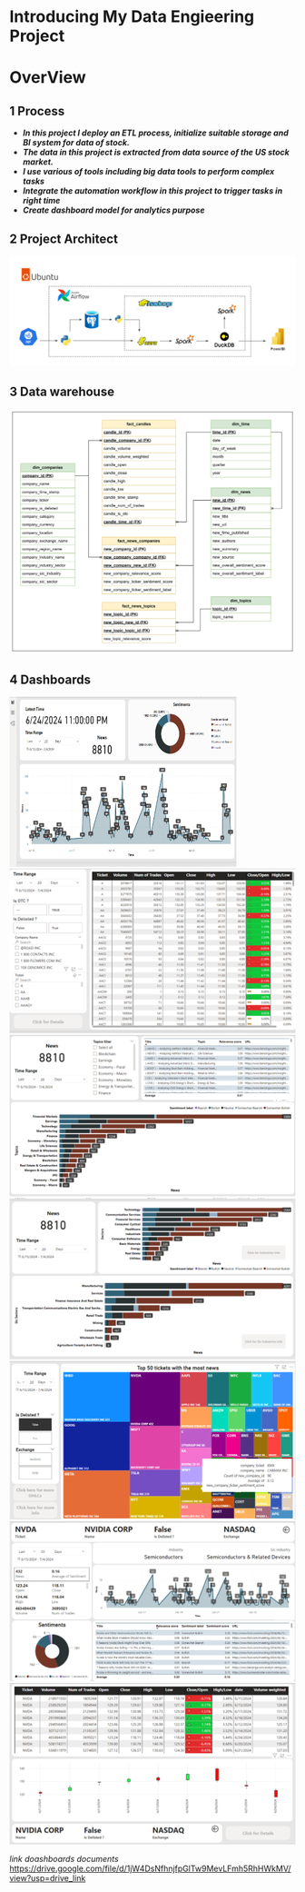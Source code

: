 <h1>Introducing My Data Engieering Project</h1>

<h1>OverView</h1>

## 1 Process

- **_In this project I deploy an ETL process, initialize suitable storage and BI system for data of stock._** 
- **_The data in this project is extracted from data source of the US stock market._**
- **_I use various of tools including big data tools to perform complex tasks_**
- **_Integrate the automation workflow in this project to trigger tasks in right time_**
- **_Create dashboard model for analytics purpose_**


## 2 Project Architect

<img src="img\Project Architect.png" alt="Architect">  


## 3 Data warehouse

 <img src="img\Galaxy Schema.png" alt="Schema">

## 4 Dashboards
 <img src="dashboards\dashboard1.png" alt="Schema"  width="400" height="300">

 <img src="dashboards\dashboard2.png" alt="Schema">

 <img src="dashboards\dashboard3.png" alt="Schema">

 <img src="dashboards\dashboard4.png" alt="Schema">

 <img src="dashboards\dashboard5.png" alt="Schema">

 <img src="dashboards\dashboard6.png" alt="Schema">

 <img src="dashboards\dashboard7.png" alt="Schema">

 _link doashboards documents_
https://drive.google.com/file/d/1jW4DsNfhnjfpGlTw9MevLFmh5RhHWkMV/view?usp=drive_link




